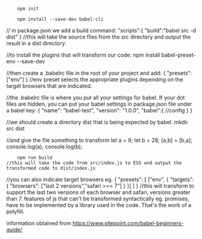         npm init    

        npm install --save-dev babel-cli


// in package.json we add a build command:
        "scripts":{
            "build":"babel src -d dist"
        }
    //this will take the source files from the src directory and output the result in a dist directory.


//to install the plugins that will transform our code:
        npm install babel-preset-env --save-dev


//then create a .babelrc file in the root of your project and add:
        {
            "presets": ["env"]
        }
    //env preset selects the appropriate plugins depending on the target browsers that are indicated.
    
//the .babelrc file is where you put all your settings for babel. If your dot files are hidden, you can put your babel settings in package.json file under a babel key:
        {
            "name": "babel-test",
            "version": "1.0.0",
            "babel":{
                //config
            }
        }



//we should create a directory dist that is being expected by babel.
mkdir src dist  


//and give the file something to transform
        let a = 9;
        let b = 28;
        [a,b] = [b,a];
        console.log(a);
        console.log(b);


        npm run build
    //this will take the code from src/index.js to ES5 and output the transformed code to dist/index.js




//you can also indicate target browsers eg.
        {
            "presets": [
                ["env", {
                        "targets": {
                            "browsers": ["last 2 versions","safari >== 7"]
                        }
                    }]
            ]
        }
    //this will transform to support the last two versions of each browser and safari, versions greater than 7.
features of js that can't be transformed syntactically eg. promises, have to be implemented by a library used in the code. That's the work of a polyfill.


information obtained from https://www.sitepoint.com/babel-beginners-guide/